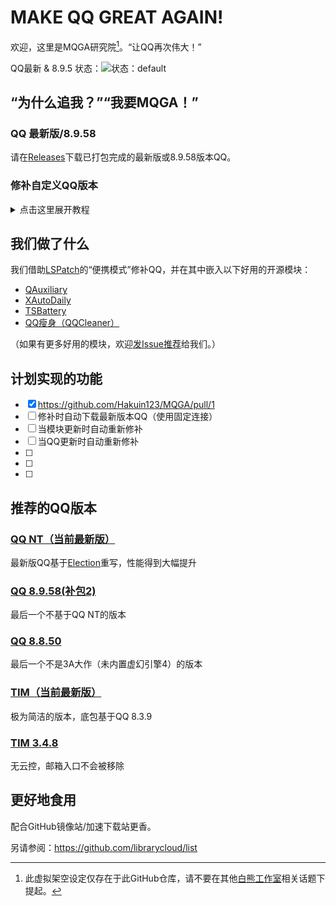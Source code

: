 # MAKE QQ GREAT AGAIN!

欢迎，这里是MQGA研究院[^1]。“让QQ再次伟大！”

[^1]: 此虚拟架空设定仅存在于此GitHub仓库，请不要在其他[白熊工作室](http://www.HK256.top)相关话题下提起。

QQ最新 & 8.9.5 状态：![状态：default](https://github.com/Hakuin123/MQGA/actions/workflows/default.yml/badge.svg)

## “为什么追我？”“我要MQGA！”

### QQ 最新版/8.9.58
请在[Releases](https://github.com/Hakuin123/MQGA/releases)下载已打包完成的最新版或8.9.58版本QQ。

### 修补自定义QQ版本
<details><summary>点击这里展开教程</summary>
<p>

1. [登录GitHub](https://github.com/signin)，然后[Fork](https://github.com/Hakuin123/MQGA/fork)此仓库
2. 在页面顶部点击`Actions`
3. （点开`All workflows`后）点击`Custom`
4. 点击蓝色`#DDF4FF`横幅`This workflow has a workflow_dispatch event trigger.`右边的`Run workflow`
5. 在弹出的窗口内填写下列内容：
  - **自定义版本号**  输入你所自定义的QQ版本（对于实际执行无影响）
  - **指定下载链接**  输入QQ/TIM安装包直链
  - **模块版本通道**  选择使用正式发布版（default）还是预发布版（CI）的模块
6. 填写完成后点击绿色`#1F883D`的`Run workflow`并刷新页面，等待新增的工作流`Custom`的图标由黄色`#9A6700`变为绿色`#1F883D`，点开这个~~刚冒出来的花里胡哨变色的~~`Custom`
7. 在`Artifacts`找到修补完成的.apk文件，点击以下载（未登录状态下无法下载）

> 若Actions执行失败（状态为红色`#D1242F`），请自行检查输入的链接是否为直链，也就是说输入的链接在浏览器打开后能够自动下载安装包。可百度自行获取直链。

</p>
</details>


## 我们做了什么

我们借助[LSPatch](https://github.com/LSPosed/LSPatch)的“便携模式”修补QQ，并在其中嵌入以下好用的开源模块：

- [QAuxiliary](https://github.com/cinit/QAuxiliary)
- [XAutoDaily](https://github.com/LuckyPray/XAutoDaily)
- [TSBattery](https://github.com/fankes/TSBattery)
- [QQ瘦身（QQCleaner）](https://github.com/KitsunePie/QQCleaner)

（如果有更多好用的模块，欢迎[发Issue推荐](https://github.com/Hakuin123/MQGA/issues/new)给我们。）

## 计划实现的功能

- [x] https://github.com/Hakuin123/MQGA/pull/1
- [ ] 修补时自动下载最新版本QQ（使用固定连接）
- [ ] 当模块更新时自动重新修补
- [ ] 当QQ更新时自动重新修补
- [ ] 
- [ ] 
- [ ] 


## 推荐的QQ版本

### [QQ NT（当前最新版）](https://im.qq.com/index/#downloadAnchor)
最新版QQ基于[Election](https://www.electronjs.org/zh/)重写，性能得到大幅提升

### [QQ 8.9.58(补包2)](https://downv6.qq.com/qqweb/QQ_1/android_apk/Android_8.9.58_64_HB2.apk)
最后一个不基于QQ NT的版本

### [QQ 8.8.50](https://dldir1.qq.com/qqfile/qq/expcenter/1458/28d2b3f249db11ec819ad00d4e61d76c/qq_8.8.50.6735_rb4227cab_v2324_release.apk)
最后一个不是3A大作（未内置虚幻引擎4）的版本

### [TIM（当前最新版）](https://office.qq.com/download.html)
极为简洁的版本，底包基于QQ 8.3.9

### [TIM 3.4.8]()
无云控，邮箱入口不会被移除

## 更好地食用

配合GitHub镜像站/加速下载站更香。

另请参阅：https://github.com/librarycloud/list
